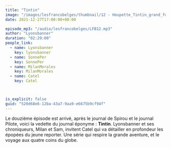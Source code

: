 ```yaml
---
title: "Tintin"
image: "/images/lesfrancobelges/thumbnail/12 - Houpette_Tintin_grand_format.jpg"
date: 2021-12-27T17:00:00+00:00

episode_mp3: "/audio/lesfrancobelges/LFB12.mp3"
author: "Lyonsbanner"
duration: "02:29:00"
people_link: 
  - name: Lyonsbanner
    key: lyonsbanner
  - name: SonnePer
    key: SonnePer
  - name: MilanMorales
    key: MilanMorales
  - name: Catel
    key: Catel



is_explicit: false
guid: "520d68e6-12ba-43a7-9aa9-e6675b9cf94f"
---
```


<PodcastHeader/>

Le douzième épisode est arrivé, après le journal de Spirou et le journal Pilote, voici la vedette du journal éponyme : **Tintin**.
Lyonsbanner et ses chroniqueurs, Milan et Sam, invitent Catel qui va détailler en profondeur les épopées du jeune reporter. Une série qui respire la grande aventure, et le voyage aux quatre coins du globe.
